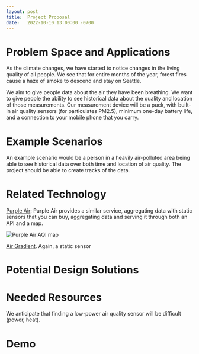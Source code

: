 ```yaml
---
layout: post
title:  Project Proposal
date:   2022-10-10 13:00:00 -0700
---
```

# Problem Space and Applications
As the climate changes, we have started to notice changes in the living quality of all people. We see
that for entire months of the year, forest fires cause a haze of smoke to descend and stay on Seattle.

We aim to give people data about the air they have been breathing. We want to give people the ability to see 
historical data about the quality and location of those measurements. Our measurement device will be a puck,
with built-in air quality sensors (for particulates PM2.5), minimum one-day battery life, and a connection 
to your mobile phone that you carry.

# Example Scenarios
An example scenario would be a person in a heavily air-polluted area being able to see historical data
over both time and location of air quality. The project should be able to create tracks of the data.

# Related Technology
[Purple Air](https://www2.purpleair.com/): Purple Air provides a similar service, aggregating data with static 
sensors that you can buy, aggregating data and serving it through both an API and a map.

![Purple Air AQI map](/cse475-22au-docs/assets/proposal/purple-air-map.png)

[Air Gradient](https://www.airgradient.com/open-airgradient/instructions/diy/). Again, a static sensor
# Potential Design Solutions

# Needed Resources
We anticipate that finding a low-power air quality sensor will be difficult (power, heat).

# Demo
